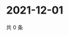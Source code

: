 # 2021-12-01

共 0 条

<!-- BEGIN WEIBO -->
<!-- 最后更新时间 Wed Dec 01 2021 03:10:50 GMT+0800 (China Standard Time) -->

<!-- END WEIBO -->
